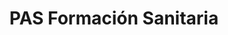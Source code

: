 ---
title: "PAS Formación Sanitaria"
url: /sant-boi-de-llobregat/pas-formacion-sanitaria/
shop: general
---